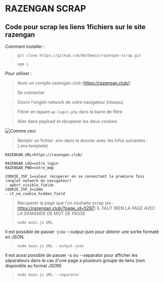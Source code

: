 # RAZENGAN SCRAP

## Code pour scrap les liens 1fichiers sur le site razengan

Comment installer :
>`git clone https://github.com/NotDemin/razengan-scrap.git` 

>`npm i`

Pour utiliser : 
>Avoir un compte razengan.club (https://razengan.club/)

>Se connecter

>Ouvrir l'onglet network de votre navigateur (réseau)

>Filtrer en tapant `wp-login.php` dans la barre de filtre

>Aller dans payload et récuperer les deux cookies

![Comme ceci](https://cdn.discordapp.com/attachments/870433433996890193/1296747353725997076/tesdzqzd.png?ex=67136995&is=67121815&hm=ff5ab397634db66e433c6d7f662e0585db61415d3d4761c1294902beca90b4cb&)

>Remplir un fichier .env dans le dossier avec les infos suivantes : 
>(.env.template)
```
RAZENGAN_URL=https://razengan.club/

RAZENGAN_LOG=votre_login
RAZENGAN_PWD=votre_mdp

COOKIE_JSP_1=valeur récuperer en se connectant la premiere fois (onglet network du navigateur)
- apbct_visible_fields
COOKIE_JSP_2=idem
- ct_no_cookie_hidden_field
```

>Récuperer la page que l'on souhaite scrap (ex : https://razengan.club/?page_id=5297) 
>IL FAUT BIEN LA PAGE AVEC LA DEMANDE DE MOT DE PASSE

>`node main.js URL`

Il est possible de passer -j ou --output-json pour obtenir une sortie formaté en JSON. 
>`node main.js URL --output-json`

Il est aussi possible de passer -s ou --separator pour afficher les séparateurs dans le cas d'une page a plusieurs groupe de liens (non disponible au format JSON)
>`node main.js URL --separator`
